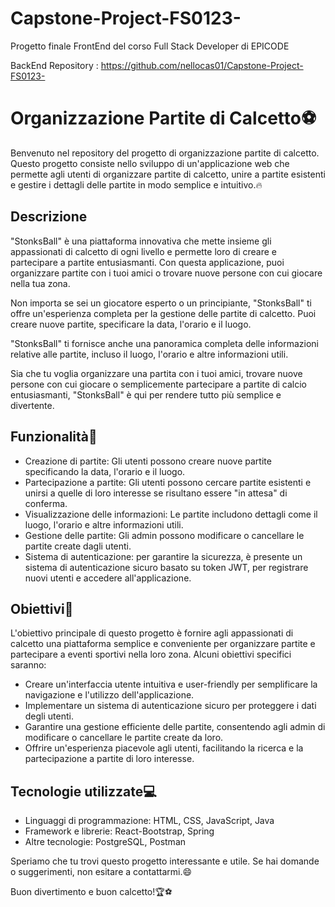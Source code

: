 <!-- # Getting Started with Create React App

This project was bootstrapped with [Create React App](https://github.com/facebook/create-react-app).

## Available Scripts

In the project directory, you can run:

### `npm start`

Runs the app in the development mode.\
Open [http://localhost:3000](http://localhost:3000) to view it in your browser.

The page will reload when you make changes.\
You may also see any lint errors in the console.

### `npm test`

Launches the test runner in the interactive watch mode.\
See the section about [running tests](https://facebook.github.io/create-react-app/docs/running-tests) for more information.

### `npm run build`

Builds the app for production to the `build` folder.\
It correctly bundles React in production mode and optimizes the build for the best performance.

The build is minified and the filenames include the hashes.\
Your app is ready to be deployed!

See the section about [deployment](https://facebook.github.io/create-react-app/docs/deployment) for more information.

### `npm run eject`

**Note: this is a one-way operation. Once you `eject`, you can't go back!**

If you aren't satisfied with the build tool and configuration choices, you can `eject` at any time. This command will remove the single build dependency from your project.

Instead, it will copy all the configuration files and the transitive dependencies (webpack, Babel, ESLint, etc) right into your project so you have full control over them. All of the commands except `eject` will still work, but they will point to the copied scripts so you can tweak them. At this point you're on your own.

You don't have to ever use `eject`. The curated feature set is suitable for small and middle deployments, and you shouldn't feel obligated to use this feature. However we understand that this tool wouldn't be useful if you couldn't customize it when you are ready for it.

## Learn More

You can learn more in the [Create React App documentation](https://facebook.github.io/create-react-app/docs/getting-started).

To learn React, check out the [React documentation](https://reactjs.org/).

### Code Splitting

This section has moved here: [https://facebook.github.io/create-react-app/docs/code-splitting](https://facebook.github.io/create-react-app/docs/code-splitting)

### Analyzing the Bundle Size

This section has moved here: [https://facebook.github.io/create-react-app/docs/analyzing-the-bundle-size](https://facebook.github.io/create-react-app/docs/analyzing-the-bundle-size)

### Making a Progressive Web App

This section has moved here: [https://facebook.github.io/create-react-app/docs/making-a-progressive-web-app](https://facebook.github.io/create-react-app/docs/making-a-progressive-web-app)

### Advanced Configuration

This section has moved here: [https://facebook.github.io/create-react-app/docs/advanced-configuration](https://facebook.github.io/create-react-app/docs/advanced-configuration)

### Deployment

This section has moved here: [https://facebook.github.io/create-react-app/docs/deployment](https://facebook.github.io/create-react-app/docs/deployment)

### `npm run build` fails to minify

This section has moved here: [https://facebook.github.io/create-react-app/docs/troubleshooting#npm-run-build-fails-to-minify](https://facebook.github.io/create-react-app/docs/troubleshooting#npm-run-build-fails-to-minify) -->

# Capstone-Project-FS0123-

Progetto finale FrontEnd del corso Full Stack Developer di EPICODE

BackEnd Repository :
https://github.com/nellocas01/Capstone-Project-FS0123- 

# Organizzazione Partite di Calcetto⚽
Benvenuto nel repository del progetto di organizzazione partite di calcetto. Questo progetto consiste nello sviluppo di un'applicazione web che permette agli utenti di organizzare partite di calcetto, unire a partite esistenti e gestire i dettagli delle partite in modo semplice e intuitivo.🔥

## Descrizione
"StonksBall" è una piattaforma innovativa che mette insieme gli appassionati di calcetto di ogni livello e permette loro di creare e partecipare a partite entusiasmanti. Con questa applicazione, puoi organizzare partite con i tuoi amici o trovare nuove persone con cui giocare nella tua zona.

Non importa se sei un giocatore esperto o un principiante, "StonksBall" ti offre un'esperienza completa per la gestione delle partite di calcetto. Puoi creare nuove partite, specificare la data, l'orario e il luogo.

"StonksBall" ti fornisce anche una panoramica completa delle informazioni relative alle partite, incluso il luogo, l'orario e altre informazioni utili.

Sia che tu voglia organizzare una partita con i tuoi amici, trovare nuove persone con cui giocare o semplicemente partecipare a partite di calcio entusiasmanti, "StonksBall" è qui per rendere tutto più semplice e divertente.

## Funzionalità🎯

- Creazione di partite: Gli utenti possono creare nuove partite specificando la data, l'orario e il luogo.
- Partecipazione a partite: Gli utenti possono cercare partite esistenti e unirsi a quelle di loro interesse se risultano essere "in attesa" di conferma.
- Visualizzazione delle informazioni: Le partite includono dettagli come il luogo, l'orario e altre informazioni utili.
- Gestione delle partite: Gli admin possono modificare o cancellare le partite create dagli utenti.
- Sistema di autenticazione: per garantire la sicurezza, è presente un sistema di autenticazione sicuro basato su token JWT, per registrare nuovi utenti e accedere all'applicazione.

## Obiettivi🎯

L'obiettivo principale di questo progetto è fornire agli appassionati di calcetto una piattaforma semplice e conveniente per organizzare partite e partecipare a eventi sportivi nella loro zona. Alcuni obiettivi specifici saranno:

 - Creare un'interfaccia utente intuitiva e user-friendly per semplificare la navigazione e l'utilizzo dell'applicazione.
 - Implementare un sistema di autenticazione sicuro per proteggere i dati degli utenti.
 - Garantire una gestione efficiente delle partite, consentendo agli admin di modificare o cancellare le partite create da loro.
 - Offrire un'esperienza piacevole agli utenti, facilitando la ricerca e la partecipazione a partite di loro interesse.

## Tecnologie utilizzate💻

- Linguaggi di programmazione: HTML, CSS, JavaScript, Java
- Framework e librerie: React-Bootstrap, Spring
- Altre tecnologie: PostgreSQL, Postman

Speriamo che tu trovi questo progetto interessante e utile. Se hai domande o suggerimenti, non esitare a contattarmi.😄

Buon divertimento e buon calcetto!🏆⚽
